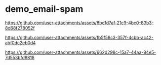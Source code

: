 # demo_email-spam


https://github.com/user-attachments/assets/8be1d7af-21c9-4bc0-83b3-8d68f278052f



https://github.com/user-attachments/assets/fb5f58c3-357f-4cbb-ac42-abf0dc2eb0d4



https://github.com/user-attachments/assets/662d298c-15a7-44aa-84e5-7d553bfd8818

